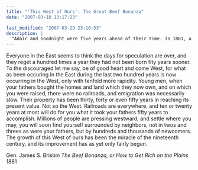 ```yaml
---
title: "'This West of Ours': The Great Beef Bonanza"
date: "2007-03-18 13:17:23"

last_modified: "2007-03-29 23:16:53"
description: |
  "Adair and Goodnight were five years ahead of their time. In 1881, a "Beef Bonanza" was proclaimed by General James S. Brisbin, who stampeded English and American investors with overripe passages from his huge bestseller, _The Beef Bonanza, or, How to Get Rich on the Plains_..."
---
```


Everyone in the East seems to think the days for speculation are over, and they reget a hundred times a year they had not been born fity years sooner. To the discouraged let me say, be of good heart and come West, for what as been occuring in the East during the last two hundred years is now occurring in the West, only with tenfold more rapidity. Young men, when your fathers bought the homes and land which they now own, and on which you were raised, there were no railroads, and emigration was necessarily slow. Their property has been thirty, forty or even fifty years in reaching its present value. Not so the West. Railroads are everywhere, and ten or twenty years at most will do for you what it took your fathers fifty years to accomplish. Millions of people are pressing westward; and settle where you may, you will soon find yourself surrounded by neighbors, not in twos and threes as were your fathers, but by hundreds and thousands of newcomers. The growth of this West of ours has been the miracle of the nineteenth century, and its improvement has as yet only fairly begun.

Gen. James S. Brisbin
_The Beef Bonanza, or_
_How to Get Rich on the Plains_
1881
